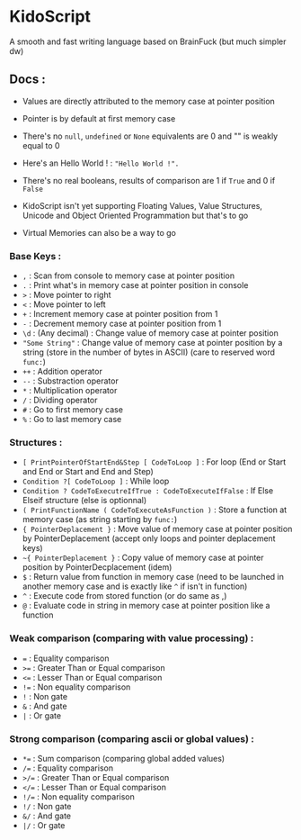 # KidoScript

A smooth and fast writing language based on BrainFuck (but much simpler dw)

## Docs :

- Values are directly attributed to the memory case at pointer position
- Pointer is by default at first memory case
- There's no `null`, `undefined` or `None` equivalents are 0 and "" is weakly equal to 0
- Here's an Hello World ! : `"Hello World !".`
- There's no real booleans, results of comparison are 1 if `True` and 0 if `False`

- KidoScript isn't yet supporting Floating Values, Value Structures, Unicode and Object Oriented Programmation but that's to go
- Virtual Memories can also be a way to go

### Base Keys :

- `,` : 				Scan from console to memory case at pointer position
- `.` : 				Print what's in memory case at pointer position in console
- `>` : 				Move pointer to right
- `<` : 				Move pointer to left
- `+` : 				Increment memory case at pointer position from 1
- `-` : 				Decrement memory case at pointer position from 1
- `\d` : 				(Any decimal) : Change value of memory case at pointer position
- `"Some String"` : 	Change value of memory case at pointer position by a string (store in the number of bytes in ASCII) (care to reserved word `func:`)
- `++` : 				Addition operator
- `--` : 				Substraction operator
- `*` : 				Multiplication operator
- `/` : 				Dividing operator
- `#` :				Go to first memory case
- `%` :				Go to last memory case

### Structures :

- `[ PrintPointerOfStartEnd&Step [ CodeToLoop ]` : 			For loop (End or Start and End or Start and End and Step)
- `Condition ?[ CodeToLoop ]` : 								While loop
- `Condition ? CodeToExecutreIfTrue : CodeToExecuteIfFalse` : If Else Elseif structure (else is optionnal)
- `( PrintFunctionName ( CodeToExecuteAsFunction )` : 		Store a function at memory case (as string starting by `func:`)
- `{ PointerDeplacement }` :									Move value of memory case at pointer position by PointerDeplacement (accept only loops 																	and pointer deplacement keys)
- `~{ PointerDeplacement }` :									Copy value of memory case at pointer position by PointerDecplacement (idem)
- `$` : 														Return value from function in memory case (need to be launched in another memory case and 																is exactly like `^` if isn't in function)
- `^` :														Execute code from stored function (or do same as ,)
- `@` : 														Evaluate code in string in memory case at pointer position like a function

### Weak comparison (comparing with value processing) : 

- `=` : 	Equality comparison
- `>=` : 	Greater Than or Equal comparison
- `<=` : 	Lesser Than or Equal comparison
- `!=` : 	Non equality comparison
- `!` : 	Non gate
- `&` : 	And gate
- `|` : 	Or gate

### Strong comparison (comparing ascii or global values) :

- `*=` : 	Sum comparison (comparing global added values)
- `/=` : 	Equality comparison
- `>/=` : Greater Than or Equal comparison
- `</=` : Lesser Than or Equal comparison
- `!/=` : Non equality comparison
- `!/` : 	Non gate
- `&/` : 	And gate
- `|/` : 	Or gate